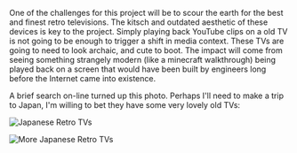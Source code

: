 One of the challenges for this project will be to scour the earth for the best and finest retro televisions. The kitsch and outdated aesthetic of these devices is key to the project. Simply playing back YouTube clips on a old TV is not going to be enough to trigger a shift in media context. These TVs are going to need to look archaic, and cute to boot. The impact will come from seeing something strangely modern (like a minecraft walkthrough) being played back on a screen that would have been built by engineers long before the Internet came into existence.

A brief search on-line turned up this photo. Perhaps I'll need to make a trip to Japan, I'm willing to bet they have some very lovely old TVs:

![Japanese Retro TVs](http://furinkan.meidokon.net/files/20120305_retro_enterprises/retro_full/DS7_9274.jpg)

![More Japanese Retro TVs](http://j.furinkan.meidokon.net/img/full/DS7_9280.jpg)